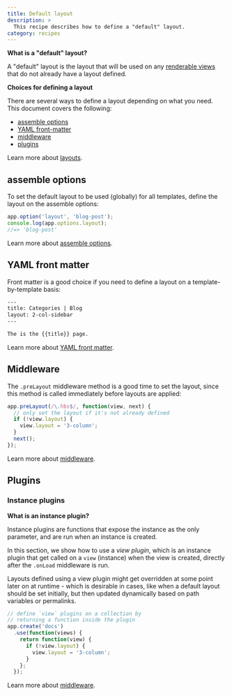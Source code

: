 ```yaml
---
title: Default layout
description: >
  This recipe describes how to define a "default" layout.
category: recipes
---
```


**What is a "default" layout?**

A "default" layout is the layout that will be used on any [renderable views](/api/view-types.md#renderable) that do not already have a layout defined.

**Choices for defining a layout**

There are several ways to define a layout depending on what you need. This document covers the following:

* [assemble options](#assemble-options)
* [YAML front-matter](#yaml-front-matter)
* [middleware](#middleware)
* [plugins](#plugins)

Learn more about [layouts](/api/layouts.md).

## assemble options

To set the default layout to be used (globally) for all templates, define the layout on the assemble options:

```js
app.option('layout', 'blog-post');
console.log(app.options.layout);
//=> 'blog-post'
```

Learn more about [assemble options](/api/options.md).

## YAML front matter

Front matter is a good choice if you need to define a layout on a template-by-template basis:

```html
---
title: Categories | Blog
layout: 2-col-sidebar
---

The is the {{title}} page.
```

Learn more about [YAML front matter](/api/front-matter.md).

## Middleware

The `.preLayout` middleware method is a good time to set the layout, since this method is called immediately before layouts are applied:

```js
app.preLayout(/\.hbs$/, function(view, next) {
  // only set the layout if it's not already defined
  if (!view.layout) {
    view.layout = '3-column';
  }
  next();
});
```

Learn more about [middleware](/api/middleware.md).

## Plugins

### Instance plugins

**What is an instance plugin?**

Instance plugins are functions that expose the instance as the only parameter, and are run when an instance is created.

In this section, we show how to use a _view plugin_, which is an instance plugin that get called on a `view` (instance) when the view is created, directly after the `.onLoad` middleware is run.

Layouts defined using a view plugin might get overridden at some point later on at runtime - which is desirable in cases, like when a default layout should be set initially, but then updated dynamically based on path variables or permalinks.

```js
// define `view` plugins on a collection by
// returning a function inside the plugin
app.create('docs')
  .use(function(views) {
    return function(view) {
      if (!view.layout) {
        view.layout = '3-column';
      }
    };
  });
```

Learn more about [middleware](/api/middleware.md).
